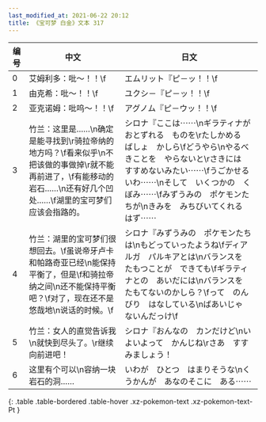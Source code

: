 ```yaml
---
last_modified_at: 2021-06-22 20:12
title: 《宝可梦 白金》文本 317
---
```

| 编号 | 中文 | 日文 |
| ---- | ---- | ---- |
| 0 | 艾姆利多：吡～！！\f | エムリット『ピ－ッ！！\f |
| 1 | 由克希：吡～！！\f | ユクシ－『ピ－ッ！！\f |
| 2 | 亚克诺姆：吡呜～！！\f | アグノム『ピ－ウッ！！\f |
| 3 | 竹兰：这里是……\n确定是能寻找到\r骑拉帝纳的地方吗？\f看来似乎\n不把该做的事做掉\r就不能再前进了，\f有能移动的岩石……\n还有好几个凹处……\f湖里的宝可梦们应该会指路的。 | シロナ『ここは⋯⋯\nギラティナが　おとずれる　ものを\rたしかめる　ばしょ　かしら\fどうやら\nやるべきことを　やらないと\rさきには　すすめないみたい⋯⋯\fうごかせる　いわ⋯⋯\nそして　いくつかの　くぼみ⋯⋯\fみずうみの　ポケモンたちが\nきみを　みちびいてくれる　はず⋯⋯ |
| 4 | 竹兰：湖里的宝可梦们很想回去。\f虽说帝牙卢卡和帕路奇亚已经\n能保持平衡了，但是\f和骑拉帝纳之间\n还不能保持平衡吧？\f对了，现在还不是悠哉地\n说话的时候。\f | シロナ『みずうみの　ポケモンたちは\nもどっていったようね\fディアルガ　パルキアとは\nバランスを　たもつことが　できても\fギラティナとの　あいだには\nバランスを　たもてないのかしら？\fって　のんびり　はなしている\nばあいじゃ　ないんだっけ\f |
| 5 | 竹兰：女人的直觉告诉我\n就快到尽头了。\r继续向前进吧！ | シロナ『おんなの　カンだけど\nいよいよって　かんじね\rさあ　すすみましょう！ |
| 6 | 这里有个可以\n容纳一块岩石的洞…… | いわが　ひとつ　はまりそうな\nくうかんが　あなのそこに　ある⋯⋯ |
{: .table .table-bordered .table-hover .xz-pokemon-text .xz-pokemon-text-Pt }